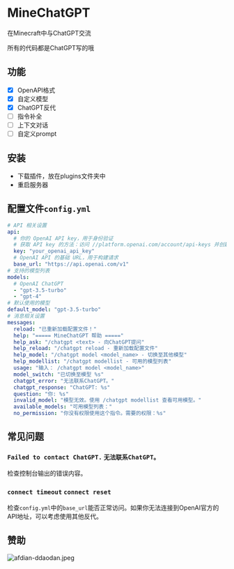 # MineChatGPT
在Minecraft中与ChatGPT交流

所有的代码都是ChatGPT写的哦

## 功能
- [x] OpenAPI格式
- [x] 自定义模型
- [x] ChatGPT反代
- [ ] 指令补全
- [ ] 上下文对话
- [ ] 自定义prompt

## 安装
- 下载插件，放在plugins文件夹中
- 重启服务器

## 配置文件`config.yml`
```yaml
# API 相关设置
api:
  # 你的 OpenAI API key，用于身份验证
  # 获取 API key 的方法：访问 //platform.openai.com/account/api-keys 并创建一个新的 API key
  key: "your_openai_api_key"
  # OpenAI API 的基础 URL，用于构建请求
  base_url: "https://api.openai.com/v1"
# 支持的模型列表
models:
  # OpenAI ChatGPT
  - "gpt-3.5-turbo"
  - "gpt-4"
# 默认使用的模型
default_model: "gpt-3.5-turbo"
# 消息相关设置
messages:
  reload: "已重新加载配置文件！"
  help: "===== MineChatGPT 帮助 ====="
  help_ask: "/chatgpt <text> - 向ChatGPT提问"
  help_reload: "/chatgpt reload - 重新加载配置文件"
  help_model: "/chatgpt model <model_name> - 切换至其他模型"
  help_modellist: "/chatgpt modellist - 可用的模型列表"
  usage: "输入： /chatgpt model <model_name>"
  model_switch: "已切换至模型 %s"
  chatgpt_error: "无法联系ChatGPT。"
  chatgpt_response: "ChatGPT: %s"
  question: "你: %s"
  invalid_model: "模型无效。使用 /chatgpt modellist 查看可用模型。"
  available_models: "可用模型列表："
  no_permission: "你没有权限使用这个指令。需要的权限：%s"
```


## 常见问题
### `Failed to contact ChatGPT.` `无法联系ChatGPT。`
检查控制台输出的错误内容。
### `connect timeout` `connect reset`
检查`config.yml`中的`base_url`能否正常访问。如果你无法连接到OpenAI官方的API地址，可以考虑使用其他反代。

## 赞助
![afdian-ddaodan.jpeg](https://i.ddaodan.cn/images/afdian-ddaodan.jpeg)